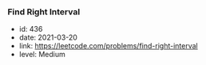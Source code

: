### Find Right Interval

* id: 436
* date: 2021-03-20
* link: https://leetcode.com/problems/find-right-interval
* level: Medium
